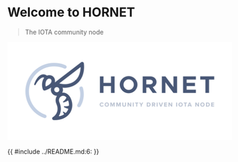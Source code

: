 # Welcome to HORNET

> The IOTA community node

![](./assets/HORNET_logo.svg)

{{ #include ../README.md:6: }}